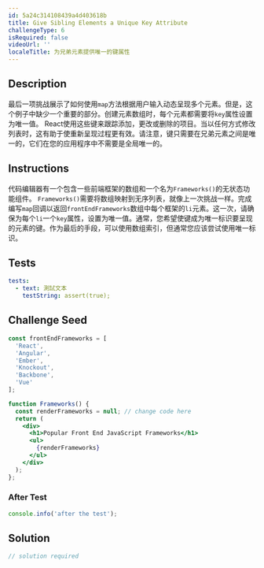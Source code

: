 ```yaml
---
id: 5a24c314108439a4d403618b
title: Give Sibling Elements a Unique Key Attribute
challengeType: 6
isRequired: false
videoUrl: ''
localeTitle: 为兄弟元素提供唯一的键属性
---
```


## Description
<section id="description">最后一项挑战展示了如何使用<code>map</code>方法根据用户输入动态呈现多个元素。但是，这个例子中缺少一个重要的部分。创建元素数组时，每个元素都需要将<code>key</code>属性设置为唯一值。 React使用这些键来跟踪添加，更改或删除的项目。当以任何方式修改列表时，这有助于使重新呈现过程更有效。请注意，键只需要在兄弟元素之间是唯一的，它们在您的应用程序中不需要是全局唯一的。 </section>

## Instructions
<section id="instructions">代码编辑器有一个包含一些前端框架的数组和一个名为<code>Frameworks()</code>的无状态功能组件。 <code>Frameworks()</code>需要将数组映射到无序列表，就像上一次挑战一样。完成编写<code>map</code>回调以返回<code>frontEndFrameworks</code>数组中每个框架的<code>li</code>元素。这一次，请确保为每个<code>li</code>一个<code>key</code>属性，设置为唯一值。通常，您希望使键成为唯一标识要呈现的元素的键。作为最后的手段，可以使用数组索引，但通常您应该尝试使用唯一标识。 </section>

## Tests
<section id='tests'>

```yml
tests:
  - text: 測試文本
    testString: assert(true);

```

</section>

## Challenge Seed
<section id='challengeSeed'>

<div id='jsx-seed'>

```jsx
const frontEndFrameworks = [
  'React',
  'Angular',
  'Ember',
  'Knockout',
  'Backbone',
  'Vue'
];

function Frameworks() {
  const renderFrameworks = null; // change code here
  return (
    <div>
      <h1>Popular Front End JavaScript Frameworks</h1>
      <ul>
        {renderFrameworks}
      </ul>
    </div>
  );
};

```

</div>


### After Test
<div id='jsx-teardown'>

```js
console.info('after the test');
```

</div>

</section>

## Solution
<section id='solution'>

```js
// solution required
```
</section>
